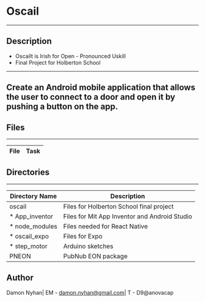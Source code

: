 # Oscail
---
## Description
* Oscailt is Irish for Open - Pronounced Uskill
* Final Project for Holberton School
---
Create an Android mobile application that allows the user to connect to a door and open it by pushing a button on the app.
---

## Files
---
File | Task
---|---

## Directories
---
Directory Name | Description
---|---
oscail | Files for Holberton School final project
* App_inventor | Files for Mit App Inventor and Android Studio
* node_modules | Files needed for React Native
* oscail_expo | Files for Expo
* step_motor | Arduino sketches
PNEON | PubNub EON package
## Author
Damon Nyhan| EM - damon.nyhan@gmail.com| T - D9@anovacap
